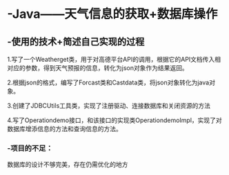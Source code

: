 # -Java——天气信息的获取+数据库操作
## -使用的技术+简述自己实现的过程  

1.写了一个Weatherget类，用于对高德平台API的调用，根据它的API文档传入相对应的参数，得到天气预报的信息，转化为json对象作为结果返回。  

2.根据json的格式，编写了Forcast类和Castdata类，将json对象转化为java对象。  

3.创建了JDBCUtils工具类，实现了注册驱动、连接数据库和关闭资源的方法  

4.写了Operationdemo接口，和该接口的实现类OperationdemoImpl，实现了对数据库增添信息的方法和查询信息的方法。  

### -项目的不足：
数据库的设计不够完美，存在仍需优化的地方



